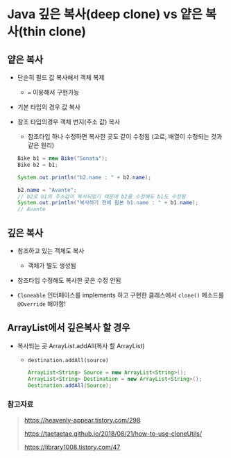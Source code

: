 # Java 깊은 복사(deep clone) vs 얕은 복사(thin clone)



## 얕은 복사

- 단순히 필드 값 복사해서 객체 복제

  - `=` 이용해서 구현가능

- 기본 타입의 경우 값 복사

- 참조 타입의경우 객체 번지(주소 값) 복사

  - 참조타입 하나 수정하면 복사한 곳도 같이 수정됨 (고로, 배열이 수정되는 것과 같은 원리)

  ```java
  Bike b1 = new Bike("Sonata");
  Bike b2 = b1;
  
  System.out.println("b2.name : " + b2.name);
  
  b2.name = "Avante";
  // b2로 b1의 주소값이 복사되었기 때문에 b2를 수정해도 b1도 수정됨
  System.out.println("복사하기 전에 원본 b1.name : " + b1.name);
  // Avante
  ```

  



## 깊은 복사

- 참조하고 있는 객체도 복사
  - 객체가 별도 생성됨

- 참조타입 수정해도 복사한 곳은 수정 안됨
- `Cloneable` 인터페이스를 implements 하고 구현한 클래스에서 `clone()` 메소드를 `@Override` 해야함!



## ArrayList에서 깊은복사 할 경우

- 복사되는 곳 ArrayList.addAll(복사 할 ArrayList)

  - `destination.addAll(source)`

    ```java
    ArrayList<String> Source = new ArrayList<String>();
    ArrayList<String> Destination = new ArrayList<String>();
    Destination.addAll(Source);
    ```

    



### 참고자료

> https://heavenly-appear.tistory.com/298
>
> https://taetaetae.github.io/2018/08/21/how-to-use-cloneUtils/
>
> https://library1008.tistory.com/47